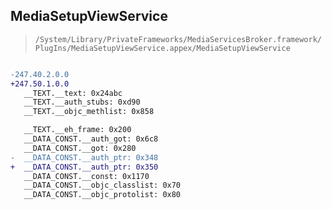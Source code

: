 ## MediaSetupViewService

> `/System/Library/PrivateFrameworks/MediaServicesBroker.framework/PlugIns/MediaSetupViewService.appex/MediaSetupViewService`

```diff

-247.40.2.0.0
+247.50.1.0.0
   __TEXT.__text: 0x24abc
   __TEXT.__auth_stubs: 0xd90
   __TEXT.__objc_methlist: 0x858

   __TEXT.__eh_frame: 0x200
   __DATA_CONST.__auth_got: 0x6c8
   __DATA_CONST.__got: 0x280
-  __DATA_CONST.__auth_ptr: 0x348
+  __DATA_CONST.__auth_ptr: 0x350
   __DATA_CONST.__const: 0x1170
   __DATA_CONST.__objc_classlist: 0x70
   __DATA_CONST.__objc_protolist: 0x80

```
